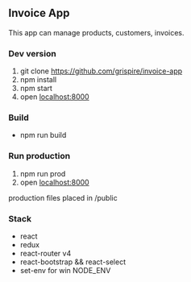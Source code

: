 ## Invoice App
This app can manage products, customers, invoices.

### Dev version
1. git clone https://github.com/grispire/invoice-app
2. npm install
3. npm start
4. open [localhost:8000](http://localhost:8000)

### Build
* npm run build

### Run production
1. npm run prod
2. open [localhost:8000](http://localhost:8000)

production files placed in /public

### Stack
* react
* redux
* react-router v4
* react-bootstrap && react-select
* set-env for win NODE_ENV
